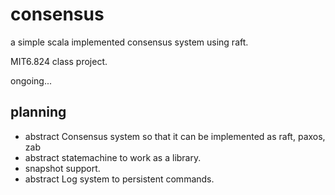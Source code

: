 # consensus
a simple scala implemented consensus system using raft.

MIT6.824 class project.

ongoing...

## planning

- abstract Consensus system so that it can be implemented as raft, paxos, zab
- abstract statemachine to work as a library.
- snapshot support.
- abstract Log system to persistent commands.